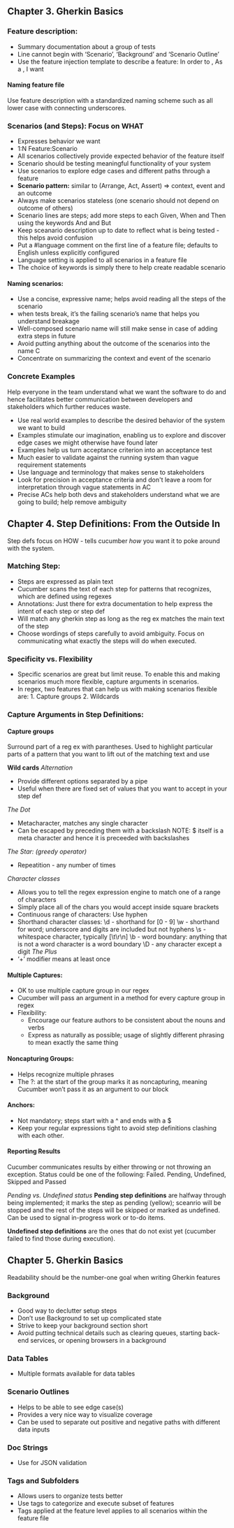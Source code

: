 




## Chapter 3. Gherkin Basics
### Feature description:
- Summary documentation about a group of tests
- Line cannot begin with ‘Scenario’, ‘Background’ and ‘Scenario Outline’
- Use the feature injection template to describe a feature: In order to <goal>, As a <stakeholder>, I want <a feature>

#### Naming feature file
Use feature description with a standardized naming scheme such as all lower case with connecting underscores.

### Scenarios (and Steps): Focus on WHAT
- Expresses behavior we want
- 1:N Feature:Scenario
- All scenarios collectively provide expected behavior of the feature itself
- Scenario should be testing meaningful functionality of your system
- Use scenarios to explore edge cases and different paths through a feature
- **Scenario pattern:** similar to (Arrange, Act, Assert) => context, event and an outcome
- Always make scenarios stateless (one scenario should not depend on outcome of others)
- Scenario lines are steps; add more steps to each Given, When and Then using the keywords And and But
- Keep sceanario description up to date to reflect what is being tested - this helps avoid confusion
- Put a #language comment on the first line of a feature file; defaults to English unless explicitly configured
- Language setting is applied to all scenarios in a feature file
- The choice of keywords is simply there to help create readable scenario

#### Naming scenarios:
- Use a concise, expressive name; helps avoid reading all the steps of the scenario
- when tests break, it’s the failing scenario’s name that helps you understand breakage
- Well-composed scenario name will still make sense in case of adding extra steps in future
- Avoid putting anything about the outcome of the scenarios into the name C
- Concentrate on summarizing the context and event of the scenario

### Concrete Examples
Help everyone in the team understand what we want the software to do and hence facilitates better communication between developers and stakeholders which further reduces waste.
- Use real world examples to describe the desired behavior of the system we want to build
- Examples stimulate our imagination, enabling us to explore and discover edge cases we might otherwise have found later
- Examples help us turn acceptance criterion into an acceptance test
- Much easier to validate against the running system than vague requirement statements
- Use language and terminology that makes sense to stakeholders
- Look for precision in acceptance criteria and don't leave a room for interpretation through vague statements in AC
- Precise ACs help both devs and stakeholders understand what we are going to build; help remove ambiguity


## Chapter 4. Step Definitions: From the Outside In
Step defs focus on HOW - tells cucumber _how_ you want it to poke around with the system.

### Matching Step:
- Steps are expressed as plain text
- Cucumber scans the text of each step for patterns that recognizes, which are defined using regexes
- Annotations: Just there for extra documentation to help express the intent of each step or step def
- Will match any gherkin step as long as the reg ex matches the main text of the step
- Choose wordings of steps carefully to avoid ambiguity. Focus on communicating what exactly the steps will do when executed.

### Specificity vs. Flexibility
- Specific scenarios are great but limit reuse. To enable this and making scenarios much more flexible, capture arguments in scenarios.
- In regex, two features that can help us with making scenarios  flexible are: 1. Capture groups 2. Wildcards

### Capture Arguments in Step Definitions:

#### Capture groups
Surround part of a reg ex with parantheses. Used to highlight particular parts of a pattern that you want to lift out of the matching text and use

**Wild cards**
_Alternation_
- Provide different options separated by a pipe
- Useful when there are fixed set of values that you want to accept in your step def

_The Dot_
- Metacharacter, matches any single character
- Can be escaped by preceding them with a backslash
NOTE: $ itself is a meta character and hence it is preceeded with backslashes

_The Star: (greedy operator)_
- Repeatition - any number of times

_Character classes_
- Allows you to tell the regex expression engine to match one of a range of characters
- Simply place all of the chars you would accept inside square brackets
- Continuous range of characters: Use hyphen
- Shorthand character classes:
        \d  - shorthand for [0 - 9]
        \w - shorthand for word; underscore and digits are included but not hyphens
        \s - whitespace character, typically [\t\r\n]
        \b - word boundary: anything that is not a word character is a word boundary
        \D - any character except a digit
 _The Plus_
 - ‘+’ modifier means at least once  

#### Multiple Captures:
- OK to use multiple capture group in our regex
- Cucumber will pass an argument in a method for every capture group in regex
- Flexibility:
  - Encourage our feature authors to be consistent about the nouns and verbs
  - Express as naturally as possible; usage of slightly different phrasing to mean exactly the same thing
  
#### Noncapturing Groups:
- Helps recognize multiple phrases
- The ?: at the start of the group marks it as noncapturing, meaning Cucumber won’t pass it as an argument to our block

#### Anchors:
- Not mandatory; steps start with a ^ and ends with a $
- Keep your regular expressions tight to avoid step definitions clashing with each other.

#### Reporting Results
Cucumber communicates results by either throwing or not throwing an exception. Status could be one of the following:
 Failed. Pending, Undefined, Skipped and Passed

_Pending vs. Undefined status_
**Pending step definitions** are halfway through being implemented; it marks the step as pending (yellow); sceanrio will be stopped and the rest of the steps will be skipped or marked as undefined. Can be used to signal in-progress work or to-do items. 

**Undefined step definitions** are the ones that do not exist yet (cucumber failed to find those during execution).


## Chapter 5. Gherkin Basics
Readability should be the number-one goal when writing Gherkin features

### Background
- Good way to declutter setup steps 
- Don’t use Background to set up complicated state
- Strive to keep your background section short
- Avoid putting technical details such as clearing queues, starting back-end services, or opening browsers in a background

### Data Tables
- Multiple formats available for data tables 

### Scenario Outlines
- Helps to be able to see edge case(s) 
- Provides a very nice way to visualize coverage 
- Can be used to separate out positive and negative paths with different data inputs 

### Doc Strings
- Use for JSON validation 

### Tags and Subfolders
- Allows users to organize tests better
- Use tags to categorize and execute subset of features 
- Tags applied at the feature level applies to all scenarios within the feature file 
